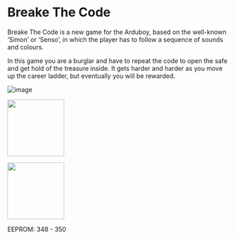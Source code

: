# Breake The Code
Breake The Code is a new game for the Arduboy, based on the well-known ‘Simon’ or ‘Senso’, in which the player has to follow a sequence of sounds and colours.

In this game you are a burglar and have to repeat the code to open the safe and get hold of the treasure inside.
It gets harder and harder as you move up the career ladder, but eventually you will be rewarded.

![image](https://github.com/tscha70/BrakeTheCode/assets/16398620/1462f433-5bfb-4412-be22-9b9b6dbd8709)

<img src="https://github.com/tscha70/BreakeTheCode/assets/16398620/4c0b4aa0-eed6-4b11-91bf-1770775b5b81" width=128>
<p></p>
<img src="https://github.com/tscha70/BreakeTheCode/assets/16398620/02e1e2a2-cd26-418f-9394-35baf15d146c" width=128>


EEPROM: 348 - 350

